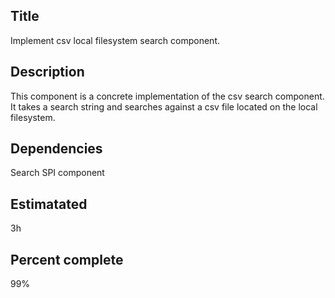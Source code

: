 Title
------
Implement csv local filesystem search component.

Description
-----------
This component is a concrete implementation of the
csv search component. It takes a search string and searches against
a csv file located on the local filesystem.

Dependencies
------------
Search SPI component

Estimatated
----------- 
3h

Percent complete
----------------
99%